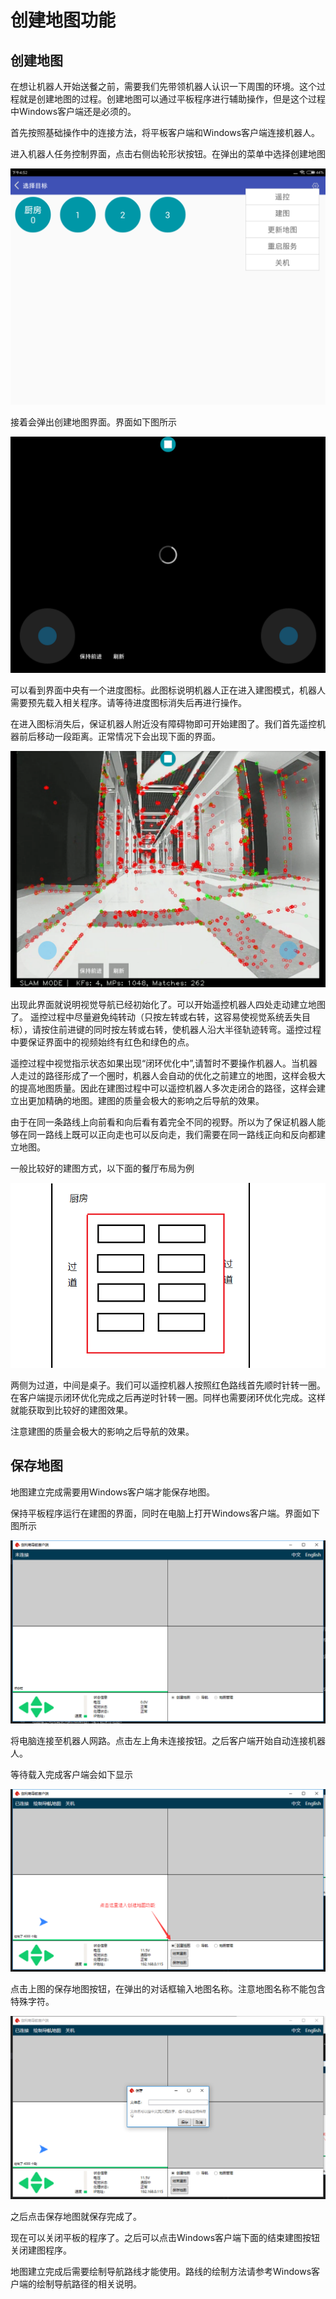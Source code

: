# 创建地图功能

## 创建地图

在想让机器人开始送餐之前，需要我们先带领机器人认识一下周围的环境。这个过程就是创建地图的过程。创建地图可以通过平板程序进行辅助操作，但是这个过程中Windows客户端还是必须的。

首先按照基础操作中的连接方法，将平板客户端和Windows客户端连接机器人。

进入机器人任务控制界面，点击右侧齿轮形状按钮。在弹出的菜单中选择创建地图

![右侧菜单栏](imgs/right-menu.png)

接着会弹出创建地图界面。界面如下图所示

![创建地图界面](imgs/map-loading.png)

可以看到界面中央有一个进度图标。此图标说明机器人正在进入建图模式，机器人需要预先载入相关程序。请等待进度图标消失后再进行操作。

在进入图标消失后，保证机器人附近没有障碍物即可开始建图了。我们首先遥控机器前后移动一段距离。正常情况下会出现下面的界面。

![机器人建图追踪中](imgs/mapping.png)

出现此界面就说明视觉导航已经初始化了。可以开始遥控机器人四处走动建立地图了。
遥控过程中尽量避免纯转动（只按左转或右转，这容易使视觉系统丢失目标），请按住前进键的同时按左转或右转，使机器人沿大半径轨迹转弯。遥控过程中要保证界面中的视频始终有红色和绿色的点。

遥控过程中视觉指示状态如果出现“闭环优化中”,请暂时不要操作机器人。当机器人走过的路径形成了一个圈时，机器人会自动的优化之前建立的地图，这样会极大的提高地图质量。因此在建图过程中可以遥控机器人多次走闭合的路径，这样会建立出更加精确的地图。建图的质量会极大的影响之后导航的效果。

由于在同一条路线上向前看和向后看有着完全不同的视野。所以为了保证机器人能够在同一路线上既可以正向走也可以反向走，我们需要在同一路线正向和反向都建立地图。

一般比较好的建图方式，以下面的餐厅布局为例

![建图示例](imgs/map-example.png)

两侧为过道，中间是桌子。我们可以遥控机器人按照红色路线首先顺时针转一圈。在客户端提示闭环优化完成之后再逆时针转一圈。同样也需要闭环优化完成。这样就能获取到比较好的建图效果。

注意建图的质量会极大的影响之后导航的效果。

## 保存地图

地图建立完成需要用Windows客户端才能保存地图。

保持平板程序运行在建图的界面，同时在电脑上打开Windows客户端。界面如下图所示

![Windows 客户端](imgs/client-win.png)

将电脑连接至机器人网路。点击左上角未连接按钮。之后客户端开始自动连接机器人。

等待载入完成客户端会如下显示

![Windows 客户端创建地图](imgs/clinet-win-map1.png)

点击上图的保存地图按钮，在弹出的对话框输入地图名称。注意地图名称不能包含特殊字符。

![Windows 客户端保存地图](imgs/client-win-save.png)

之后点击保存地图就保存完成了。

现在可以关闭平板的程序了。之后可以点击Windows客户端下面的结束建图按钮关闭建图程序。

地图建立完成后需要绘制导航路线才能使用。路线的绘制方法请参考Windows客户端的绘制导航路径的相关说明。